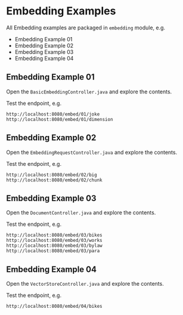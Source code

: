 # Embedding Examples

All Embedding examples are packaged in `embedding` module, e.g.
* Embedding Example 01
* Embedding Example 02
* Embedding Example 03
* Embedding Example 04

## Embedding Example 01

Open the `BasicEmbeddingController.java` and explore the contents.

Test the endpoint, e.g.
```
http://localhost:8080/embed/01/joke
http://localhost:8080/embed/01/dimension
```

## Embedding Example 02

Open the `EmbeddingRequestController.java` and explore the contents.

Test the endpoint, e.g.
```
http://localhost:8080/embed/02/big
http://localhost:8080/embed/02/chunk
```

## Embedding Example 03

Open the `DocumentController.java` and explore the contents.

Test the endpoint, e.g.
```
http://localhost:8080/embed/03/bikes
http://localhost:8080/embed/03/works
http://localhost:8080/embed/03/bylaw
http://localhost:8080/embed/03/para
```

## Embedding Example 04

Open the `VectorStoreController.java` and explore the contents.

Test the endpoint, e.g.
```
http://localhost:8080/embed/04/bikes
```
